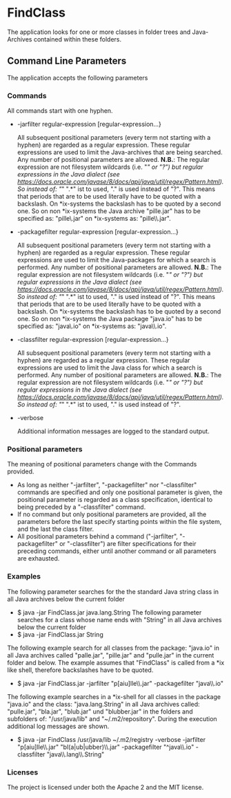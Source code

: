 

# FindClass

The application looks for one or more classes in folder trees and Java-Archives contained within these folders.

## Command Line Parameters

The application accepts the following parameters
### Commands
All commands start with one hyphen.
- -jarfilter regular-expression [regular-expression...}

    All subsequent positional parameters (every term not starting with a hyphen) are regarded as a regular expression.  These regular expressions are used to limit the Java-archives that are being searched.  Any number of positional parameters are allowed.
    **N.B.**: The regular expression are not filesystem wildcards (i.e. "*" or "?") but regular expressions in the Java dialect (see https://docs.oracle.com/javase/8/docs/api/java/util/regex/Pattern.html).  So instead of: "*" ".*" ist to used, "." is used instead of "?".  This means that periods that are to be used literally have to be quoted with a backslash.  On *ix-systems the backslash has to be quoted by a second one.  So on non *ix-systems the Java archive "pille.jar" has to be specified as: "pille\\.jar" on *ix-systems as: "pille\\\\.jar".

- -packagefilter regular-expression [regular-expression...}

    All subsequent positional parameters (every term not starting with a hyphen) are regarded as a regular expression.  These regular expressions are used to limit the Java-packages for which a search is performed.  Any number of positional parameters are allowed.
    **N.B.**: The regular expression are not filesystem wildcards (i.e. "*" or "?") but regular expressions in the Java dialect (see https://docs.oracle.com/javase/8/docs/api/java/util/regex/Pattern.html).  So instead of: "*" ".*" ist to used, "." is used instead of "?".  This means that periods that are to be used literally have to be quoted with a backslash.  On *ix-systems the backslash has to be quoted by a second one.  So on non *ix-systems the Java package "java.io" has to be specified as: "java\\.io" on *ix-systems as: "java\\\\.io".

- -classfilter regular-expression [regular-expression...}

    All subsequent positional parameters (every term not starting with a hyphen) are regarded as a regular expression.  These regular expressions are used to limit the Java class for which a search is performed.  Any number of positional parameters are allowed.
    **N.B.**: The regular expression are not filesystem wildcards (i.e. "*" or "?") but regular expressions in the Java dialect (see https://docs.oracle.com/javase/8/docs/api/java/util/regex/Pattern.html).  So instead of: "*" ".*" ist to used, "." is used instead of "?".

- -verbose

    Additional information messages are logged to the standard output.

### Positional parameters

The meaning of positional parameters change with the Commands provided.
- As long as neither "-jarfilter", "-packagefilter" nor "-classfilter" commands are specified and only one positional parameter is given, the positional parameter is regarded as a class specification, identical to being preceded by a "-classfilter" command.
- If no command but only positional parameters are provided, all the parameters before the last specify starting points within the file system, and the last the class filter.
- All positional parameters behind a command ("-jarfilter", "-packagefilter" or "-classfilter") are filter specifications for their preceding commands, either until another command or all parameters are exhausted.

### Examples

The following parameter searches for the the standard Java string class in all Java archives below the current folder
- $ java -jar FindClass.jar java.lang.String
The following parameter searches for a class whose name ends with "String" in all Java archives below the current folder
- $ java -jar FindClass.jar String

The following example search for all classes from the package: "java.io" in all Java archives called "palle.jar", "pille.jar" and "pulle.jar" in the current folder and below.  The example assumes that "FindClass" is called from a *ix like shell, therefore backslashes have to be quoted.
- $ java -jar FindClass.jar -jarfilter "p[aiu]lle\\\\.jar" -packagefilter "java\\\\.io"

The following example searches in a *ix-shell for all classes in the package "java.io" and the class: "java.lang.String" in all Java archives called: "pulle.jar", "bla.jar", "blub.jar" und "blubber.jar" in the folders and subfolders of: "/usr/java/lib" and "~/.m2/repository". During the execution additional log messages are shown.
- $ java -jar FindClass /usr/java/lib ~/.m2/registry -verbose -jarfilter "p[aiu]lle\\\\.jar" "bl(a|ub|ubber)\\\\.jar" -packagefilter "^java\\\\.io" -classfilter "java\\\\.lang\\\\.String"


### Licenses
The project is licensed under both the Apache 2 and the MIT license.